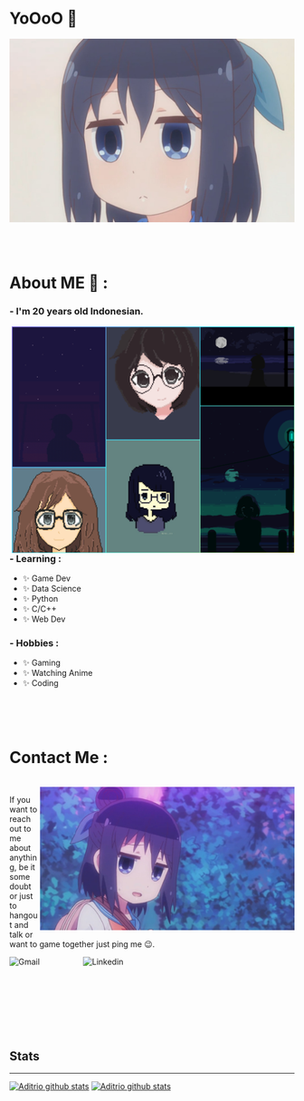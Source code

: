 
# YoOoO 👋

<div align="center">
<img hight="300" width="700" alt="GIF" align="center" src="https://github.com/aditrio/aditrio/blob/master/Assets/11.jpg">
</div>

</br>
</br>
</br>


# About ME 💬 :

### - I'm 20 years  old Indonesian.

<img hight="400" width="500" alt="GIF" align="right" src="https://github.com/aditrio/aditrio/blob/master/Assets/12.jpg">

### - Learning :
- ✨ Game Dev
- ✨ Data Science
- ✨ Python
- ✨ C/C++
- ✨ Web Dev

### - Hobbies : 
- ✨ Gaming
- ✨ Watching Anime
- ✨ Coding


</br>
</br>
</br>

# Contact Me :

<p>
 </br>


<img hight="320" width="450" align="right" alt="GIF" src="https://github.com/aditrio/aditrio/blob/master/Assets/13.jpg">


If you want to reach out to me about anything, be it some doubt or just to hangout and talk or want to game together just ping me 😉.

<a href="mailto:30noadi@gmail.com">
 <img align="left" alt="Gmail" width="130" hight="100" src="https://github.com/Xx-Ashutosh-xX/Xx-Ashutosh-xX/blob/master/assets/icons/gmail.png" />
</a>
<a href="https://www.linkedin.com/in/adi-triyono-100500/">
  <img align="left" alt="Linkedin" width="150" hight="100" src="https://github.com/Xx-Ashutosh-xX/Xx-Ashutosh-xX/blob/master/assets/icons/linkedin.png" />
</br>
</br>
</br>
</a>
 </p>
 

</br>
</br>
</br>
</br>

## Stats
*************

[![Aditrio github stats](https://github-readme-stats.vercel.app/api?username=aditrio&count_private=true&show_icons=true&theme=tokyonight)](https://github.com/anuraghazra/github-readme-stats)
[![Aditrio github stats](https://github-readme-stats.vercel.app/api/top-langs/?username=aditrio&count_private=true&theme=tokyonight&layout=compact)](https://github.com/anuraghazra/github-readme-stats)



<!--
**aditrio/aditrio** is a ✨ _special_ ✨ repository because its `README.md` (this file) appears on your GitHub profile.
[![willianrod's wakatime stats](https://github-readme-stats.vercel.app/api/wakatime?username=aditrio)](https://github.com/anuraghazra/github-readme-stats)


Here are some ideas to get you started:

- 🔭 I’m currently working on ...
- 🌱 I’m currently learning ...
- 👯 I’m looking to collaborate on ...
- 🤔 I’m looking for help with ...
- 💬 Ask me about ...
- 📫 How to reach me: ...
- 😄 Pronouns: ...
- ⚡ Fun fact: ...
-->
